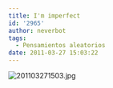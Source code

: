 ```yaml
---
title: I'm imperfect
id: '2965'
author: neverbot
tags:
  - Pensamientos aleatorios
date: 2011-03-27 15:03:22
---
```


![201103271503.jpg](./201103271503.jpg)